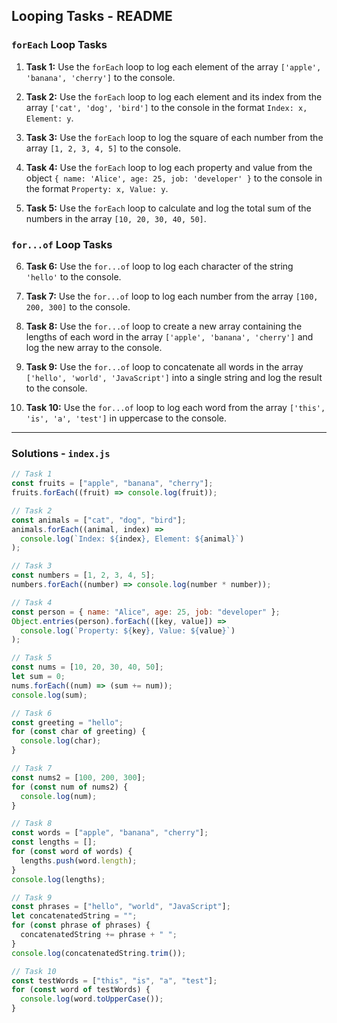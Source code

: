 ## Looping Tasks - README

### `forEach` Loop Tasks

1. **Task 1:** Use the `forEach` loop to log each element of the array `['apple', 'banana', 'cherry']` to the console.

2. **Task 2:** Use the `forEach` loop to log each element and its index from the array `['cat', 'dog', 'bird']` to the console in the format `Index: x, Element: y`.

3. **Task 3:** Use the `forEach` loop to log the square of each number from the array `[1, 2, 3, 4, 5]` to the console.

4. **Task 4:** Use the `forEach` loop to log each property and value from the object `{ name: 'Alice', age: 25, job: 'developer' }` to the console in the format `Property: x, Value: y`.

5. **Task 5:** Use the `forEach` loop to calculate and log the total sum of the numbers in the array `[10, 20, 30, 40, 50]`.

### `for...of` Loop Tasks

6. **Task 6:** Use the `for...of` loop to log each character of the string `'hello'` to the console.

7. **Task 7:** Use the `for...of` loop to log each number from the array `[100, 200, 300]` to the console.

8. **Task 8:** Use the `for...of` loop to create a new array containing the lengths of each word in the array `['apple', 'banana', 'cherry']` and log the new array to the console.

9. **Task 9:** Use the `for...of` loop to concatenate all words in the array `['hello', 'world', 'JavaScript']` into a single string and log the result to the console.

10. **Task 10:** Use the `for...of` loop to log each word from the array `['this', 'is', 'a', 'test']` in uppercase to the console.

---

### Solutions - `index.js`

```js
// Task 1
const fruits = ["apple", "banana", "cherry"];
fruits.forEach((fruit) => console.log(fruit));

// Task 2
const animals = ["cat", "dog", "bird"];
animals.forEach((animal, index) =>
  console.log(`Index: ${index}, Element: ${animal}`)
);

// Task 3
const numbers = [1, 2, 3, 4, 5];
numbers.forEach((number) => console.log(number * number));

// Task 4
const person = { name: "Alice", age: 25, job: "developer" };
Object.entries(person).forEach(([key, value]) =>
  console.log(`Property: ${key}, Value: ${value}`)
);

// Task 5
const nums = [10, 20, 30, 40, 50];
let sum = 0;
nums.forEach((num) => (sum += num));
console.log(sum);

// Task 6
const greeting = "hello";
for (const char of greeting) {
  console.log(char);
}

// Task 7
const nums2 = [100, 200, 300];
for (const num of nums2) {
  console.log(num);
}

// Task 8
const words = ["apple", "banana", "cherry"];
const lengths = [];
for (const word of words) {
  lengths.push(word.length);
}
console.log(lengths);

// Task 9
const phrases = ["hello", "world", "JavaScript"];
let concatenatedString = "";
for (const phrase of phrases) {
  concatenatedString += phrase + " ";
}
console.log(concatenatedString.trim());

// Task 10
const testWords = ["this", "is", "a", "test"];
for (const word of testWords) {
  console.log(word.toUpperCase());
}
```
